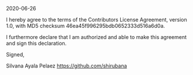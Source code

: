 2020-06-26

I hereby agree to the terms of the Contributors License Agreement, 
version 1.0, with MD5 checksum 46ea45f996295bdb0652333d516a6d0a.

I furthermore declare that I am authorized and able to make this 
agreement and sign this declaration.

Signed,

Silvana Ayala Pelaez https://github.com/shirubana

